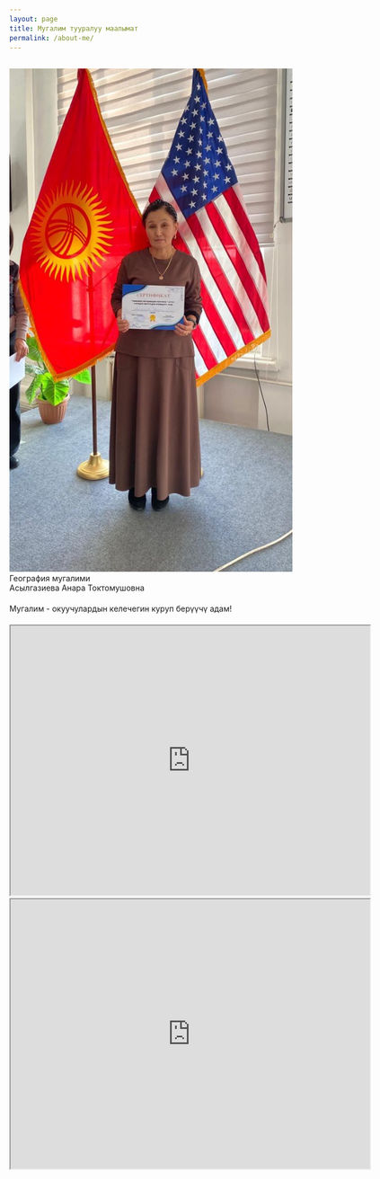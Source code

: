 ```yaml
---
layout: page
title: Мугалим тууралуу маалымат
permalink: /about-me/
---
```


<div  style="margin-top:30px" class="row">
    <div class="column">
        <img src="/assets/images/portrait2.jpg" alt="Портрет">
    </div>
    <div class="column">
        <div class="red-header">География мугалими</div>
        <div class="blue-header">Асылгазиева Анара Токтомушовна</div>
    </div>
</div>
<div  style="margin-top:20px" class="red-header">Мугалим - окуучулардын келечегин куруп берүүчү адам!</div>
<div style="margin-top:20px" class="iframe-container">
    <div class="drive-wrap">
        <iframe loading="lazy"  src="https://drive.google.com/file/d/1cDwv8U5pvv1wxb2NvvHMJyWpT7cABwRx/preview" width="640" height="480" allow="autoplay"></iframe>
    </div>
    <div class="drive-wrap" >
        <iframe loading="lazy"  src="https://drive.google.com/file/d/1HtEOlXQeQx9q9P09L0u7YC4moUmKFHQv/preview" width="640" height="480" allow="autoplay"></iframe>
    </div>
</div>